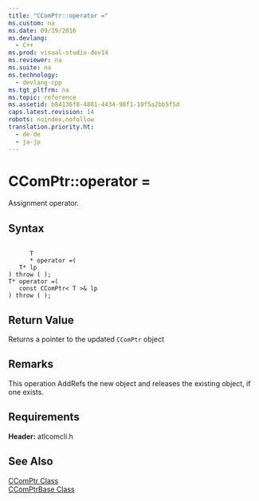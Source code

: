 ```yaml
---
title: "CComPtr::operator ="
ms.custom: na
ms.date: 09/19/2016
ms.devlang: 
  - C++
ms.prod: visual-studio-dev14
ms.reviewer: na
ms.suite: na
ms.technology: 
  - devlang-cpp
ms.tgt_pltfrm: na
ms.topic: reference
ms.assetid: b84136f8-4881-4434-98f1-10f5a2bb5f5d
caps.latest.revision: 14
robots: noindex,nofollow
translation.priority.ht: 
  - de-de
  - ja-jp
---
```

# CComPtr::operator =
Assignment operator.  
  
## Syntax  
  
```  
  
      T  
      * operator =(  
   T* lp   
) throw ( );   
T* operator =(  
   const CComPtr< T >& lp   
) throw ( );  
```  
  
## Return Value  
 Returns a pointer to the updated `CComPtr` object  
  
## Remarks  
 This operation AddRefs the new object and releases the existing object, if one exists.  
  
## Requirements  
 **Header:** atlcomcli.h  
  
## See Also  
 [CComPtr Class](../vs140/CComPtr-Class.md)   
 [CComPtrBase Class](../vs140/CComPtrBase-Class.md)